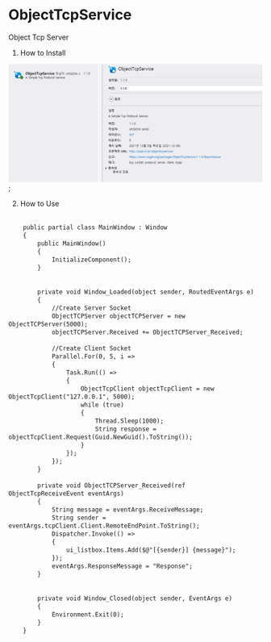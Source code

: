 # ObjectTcpService

Object Tcp Server

1. How to Install

![Nuget Install](/nuget.png);



2. How to Use

<pre>
<code>
    public partial class MainWindow : Window
    {
        public MainWindow()
        {
            InitializeComponent();
        }


        private void Window_Loaded(object sender, RoutedEventArgs e)
        {
            //Create Server Socket
            ObjectTCPServer objectTCPServer = new ObjectTCPServer(5000);
            objectTCPServer.Received += ObjectTCPServer_Received;

            //Create Client Socket
            Parallel.For(0, 5, i =>
            {
                Task.Run(() =>
                {
                    ObjectTcpClient objectTcpClient = new ObjectTcpClient("127.0.0.1", 5000);
                    while (true)
                    {
                        Thread.Sleep(1000);
                        String response = objectTcpClient.Request(Guid.NewGuid().ToString());
                    }
                });
            });
        }

        private void ObjectTCPServer_Received(ref ObjectTcpReceiveEvent eventArgs)
        {
            String message = eventArgs.ReceiveMessage;
            String sender = eventArgs.tcpClient.Client.RemoteEndPoint.ToString();
            Dispatcher.Invoke(() =>
            {
                ui_listbox.Items.Add($@"[{sender}] {message}");
            });
            eventArgs.ResponseMessage = "Response";
        }

      
        private void Window_Closed(object sender, EventArgs e)
        {
            Environment.Exit(0);
        }
    }
</pre>
</code>
